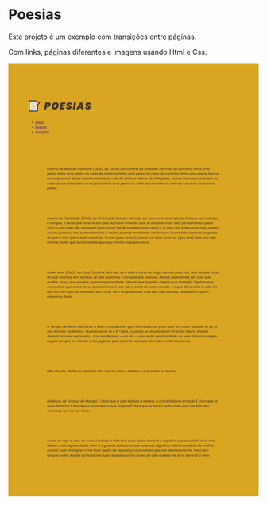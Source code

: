 # Poesias 

Este projeto é um exemplo com transições entre páginas.

Com links, páginas diferentes e imagens usando Html e Css.

![preview](./img/preview.png)